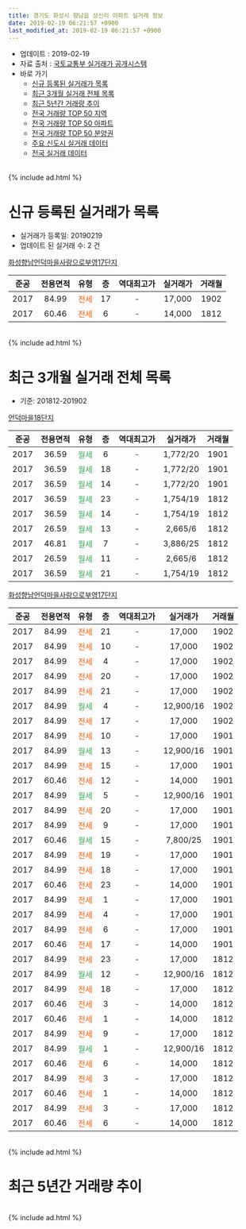 ```yaml
---
title: 경기도 화성시 향남읍 상신리 아파트 실거래 정보
date: 2019-02-19 06:21:57 +0900
last_modified_at: 2019-02-19 06:21:57 +0900
---
```


* 업데이트 : 2019-02-19
* 자료 출처 : [국토교통부 실거래가 공개시스템](http://rt.molit.go.kr)
* 바로 가기
    * [신규 등록된 실거래가 목록](#신규-등록된-실거래가-목록)
    * [최근 3개월 실거래 전체 목록](#최근-3개월-실거래-전체-목록)
    * [최근 5년간 거래량 추이](#최근-5년간-거래량-추이)
    * [전국 거래량 TOP 50 지역](https://ayogom.github.io/apt-trade-info/최근-3개월-전국에서-가장-거래가-많이-발생한-지역)
    * [전국 거래량 TOP 50 아파트](https://ayogom.github.io/apt-trade-info/최근-3개월-전국에서-가장-거래가-많이-발생한-아파트)
    * [전국 거래량 TOP 50 분양권](https://ayogom.github.io/apt-trade-info/최근-3개월-전국에서-가장-거래가-많이-발생한-분양권)
    * [주요 신도시 실거래 데이터](https://ayogom.github.io/apt-trade-info/주요-신도시)
    * [전국 실거래 데이터](https://ayogom.github.io/apt-trade-info/전국)
<br>
{% include ad.html %}
<br>

# 신규 등록된 실거래가 목록
* 실거래가 등록일: 20190219
* 업데이트 된 실거래 수: 2 건


[화성향남언덕마을사랑으로부영17단지](https://search.naver.com/search.naver?query=%EA%B2%BD%EA%B8%B0%EB%8F%84+%ED%99%94%EC%84%B1%EC%8B%9C+%ED%96%A5%EB%82%A8%EC%9D%8D+%EC%83%81%EC%8B%A0%EB%A6%AC+%ED%99%94%EC%84%B1%ED%96%A5%EB%82%A8%EC%96%B8%EB%8D%95%EB%A7%88%EC%9D%84%EC%82%AC%EB%9E%91%EC%9C%BC%EB%A1%9C%EB%B6%80%EC%98%8117%EB%8B%A8%EC%A7%80)

|준공|전용면적|유형|층|역대최고가|실거래가|거래월|
|:---:|:---:|:---:|:---:|:---:|:---:|:---:|
|2017|84.99|<span style="color:#ff5a00">전세</span>|17|<span style="color:#444444">-</span>|17,000|1902|
|2017|60.46|<span style="color:#ff5a00">전세</span>|6|<span style="color:#444444">-</span>|14,000|1812|


<br>
{% include ad.html %}
<br>

# 최근 3개월 실거래 전체 목록
* 기준: 201812-201902


[언덕마을18단지](https://search.naver.com/search.naver?query=%EA%B2%BD%EA%B8%B0%EB%8F%84+%ED%99%94%EC%84%B1%EC%8B%9C+%ED%96%A5%EB%82%A8%EC%9D%8D+%EC%83%81%EC%8B%A0%EB%A6%AC+%EC%96%B8%EB%8D%95%EB%A7%88%EC%9D%8418%EB%8B%A8%EC%A7%80)

|준공|전용면적|유형|층|역대최고가|실거래가|거래월|
|:---:|:---:|:---:|:---:|:---:|:---:|:---:|
|2017|36.59|<span style="color:#34a853">월세</span>|6|<span style="color:#444444">-</span>|1,772/20|1901|
|2017|36.59|<span style="color:#34a853">월세</span>|18|<span style="color:#444444">-</span>|1,772/20|1901|
|2017|36.59|<span style="color:#34a853">월세</span>|14|<span style="color:#444444">-</span>|1,772/20|1901|
|2017|36.59|<span style="color:#34a853">월세</span>|23|<span style="color:#444444">-</span>|1,754/19|1812|
|2017|36.59|<span style="color:#34a853">월세</span>|14|<span style="color:#444444">-</span>|1,754/19|1812|
|2017|26.59|<span style="color:#34a853">월세</span>|13|<span style="color:#444444">-</span>|2,665/6|1812|
|2017|46.81|<span style="color:#34a853">월세</span>|7|<span style="color:#444444">-</span>|3,886/25|1812|
|2017|26.59|<span style="color:#34a853">월세</span>|11|<span style="color:#444444">-</span>|2,665/6|1812|
|2017|36.59|<span style="color:#34a853">월세</span>|21|<span style="color:#444444">-</span>|1,754/19|1812|

[화성향남언덕마을사랑으로부영17단지](https://search.naver.com/search.naver?query=%EA%B2%BD%EA%B8%B0%EB%8F%84+%ED%99%94%EC%84%B1%EC%8B%9C+%ED%96%A5%EB%82%A8%EC%9D%8D+%EC%83%81%EC%8B%A0%EB%A6%AC+%ED%99%94%EC%84%B1%ED%96%A5%EB%82%A8%EC%96%B8%EB%8D%95%EB%A7%88%EC%9D%84%EC%82%AC%EB%9E%91%EC%9C%BC%EB%A1%9C%EB%B6%80%EC%98%8117%EB%8B%A8%EC%A7%80)

|준공|전용면적|유형|층|역대최고가|실거래가|거래월|
|:---:|:---:|:---:|:---:|:---:|:---:|:---:|
|2017|84.99|<span style="color:#ff5a00">전세</span>|21|<span style="color:#444444">-</span>|17,000|1902|
|2017|84.99|<span style="color:#ff5a00">전세</span>|10|<span style="color:#444444">-</span>|17,000|1902|
|2017|84.99|<span style="color:#ff5a00">전세</span>|4|<span style="color:#444444">-</span>|17,000|1902|
|2017|84.99|<span style="color:#ff5a00">전세</span>|20|<span style="color:#444444">-</span>|17,000|1902|
|2017|84.99|<span style="color:#ff5a00">전세</span>|21|<span style="color:#444444">-</span>|17,000|1902|
|2017|84.99|<span style="color:#34a853">월세</span>|4|<span style="color:#444444">-</span>|12,900/16|1902|
|2017|84.99|<span style="color:#ff5a00">전세</span>|17|<span style="color:#444444">-</span>|17,000|1902|
|2017|84.99|<span style="color:#ff5a00">전세</span>|10|<span style="color:#444444">-</span>|17,000|1901|
|2017|84.99|<span style="color:#34a853">월세</span>|13|<span style="color:#444444">-</span>|12,900/16|1901|
|2017|84.99|<span style="color:#ff5a00">전세</span>|15|<span style="color:#444444">-</span>|17,000|1901|
|2017|60.46|<span style="color:#ff5a00">전세</span>|12|<span style="color:#444444">-</span>|14,000|1901|
|2017|84.99|<span style="color:#34a853">월세</span>|5|<span style="color:#444444">-</span>|12,900/16|1901|
|2017|84.99|<span style="color:#ff5a00">전세</span>|20|<span style="color:#444444">-</span>|17,000|1901|
|2017|84.99|<span style="color:#ff5a00">전세</span>|9|<span style="color:#444444">-</span>|17,000|1901|
|2017|60.46|<span style="color:#34a853">월세</span>|15|<span style="color:#444444">-</span>|7,800/25|1901|
|2017|84.99|<span style="color:#ff5a00">전세</span>|19|<span style="color:#444444">-</span>|17,000|1901|
|2017|84.99|<span style="color:#ff5a00">전세</span>|18|<span style="color:#444444">-</span>|17,000|1901|
|2017|60.46|<span style="color:#ff5a00">전세</span>|23|<span style="color:#444444">-</span>|14,000|1901|
|2017|84.99|<span style="color:#ff5a00">전세</span>|1|<span style="color:#444444">-</span>|17,000|1901|
|2017|84.99|<span style="color:#ff5a00">전세</span>|4|<span style="color:#444444">-</span>|17,000|1901|
|2017|84.99|<span style="color:#ff5a00">전세</span>|6|<span style="color:#444444">-</span>|17,000|1901|
|2017|60.46|<span style="color:#ff5a00">전세</span>|17|<span style="color:#444444">-</span>|14,000|1901|
|2017|84.99|<span style="color:#ff5a00">전세</span>|23|<span style="color:#444444">-</span>|17,000|1812|
|2017|84.99|<span style="color:#34a853">월세</span>|12|<span style="color:#444444">-</span>|12,900/16|1812|
|2017|84.99|<span style="color:#ff5a00">전세</span>|18|<span style="color:#444444">-</span>|17,000|1812|
|2017|60.46|<span style="color:#ff5a00">전세</span>|3|<span style="color:#444444">-</span>|14,000|1812|
|2017|60.46|<span style="color:#ff5a00">전세</span>|1|<span style="color:#444444">-</span>|14,000|1812|
|2017|84.99|<span style="color:#ff5a00">전세</span>|9|<span style="color:#444444">-</span>|17,000|1812|
|2017|84.99|<span style="color:#34a853">월세</span>|1|<span style="color:#444444">-</span>|12,900/16|1812|
|2017|60.46|<span style="color:#ff5a00">전세</span>|6|<span style="color:#444444">-</span>|14,000|1812|
|2017|84.99|<span style="color:#ff5a00">전세</span>|3|<span style="color:#444444">-</span>|17,000|1812|
|2017|60.46|<span style="color:#ff5a00">전세</span>|1|<span style="color:#444444">-</span>|14,000|1812|
|2017|84.99|<span style="color:#ff5a00">전세</span>|3|<span style="color:#444444">-</span>|17,000|1812|
|2017|60.46|<span style="color:#ff5a00">전세</span>|6|<span style="color:#444444">-</span>|14,000|1812|


<br>
{% include ad.html %}
<br>

# 최근 5년간 거래량 추이


<div style="width:100%;">
    <canvas id="deal_progress" height="200"></canvas>
</div>

<script>
new Chart(document.getElementById("deal_progress"), {
    type: 'line',
    data: {
        labels: ['201402','201403','201404','201405','201406','201407','201408','201409','201410','201411','201412','201501','201502','201503','201504','201505','201506','201507','201508','201509','201510','201511','201512','201601','201602','201603','201604','201605','201606','201607','201608','201609','201610','201611','201612','201701','201702','201703','201704','201705','201706','201707','201708','201709','201710','201711','201712','201801','201802','201803','201804','201805','201806','201807','201808','201809','201810','201811','201812','201901','201902'],
        datasets: [{
            label: '매매',
            pointRadius: 1,
            data: [0, 0, 0, 0, 0, 0, 0, 0, 0, 0, 0, 0, 0, 0, 0, 0, 0, 0, 0, 0, 0, 0, 0, 0, 0, 0, 0, 0, 0, 0, 0, 0, 0, 0, 0, 0, 0, 0, 0, 0, 0, 0, 0, 0, 0, 0, 0, 0, 0, 0, 0, 0, 0, 0, 0, 0, 0, 0, 0, 0, 0],
            borderColor: "rgba(255, 201, 14, 1)",
            backgroundColor: "rgba(255, 201, 14, 0.5)",
            fill: false,
            lineTension: 0
        },{
            label: '전월세',
            pointRadius: 1,
            data: [0, 0, 0, 0, 0, 0, 0, 0, 0, 0, 0, 0, 0, 0, 0, 0, 0, 0, 0, 0, 0, 0, 0, 0, 0, 0, 0, 0, 0, 0, 0, 0, 0, 0, 0, 0, 20, 15, 13, 19, 15, 19, 26, 32, 17, 19, 31, 28, 17, 29, 19, 10, 4, 40, 56, 56, 49, 29, 18, 18, 7],
            borderColor: "rgba(0, 141, 185, 1)",
            backgroundColor: "rgba(0, 141, 185, 0.5)",
            fill: false,
            lineTension: 0
        }
        ]
    },
    options: {
        responsive: true,
        title: {
            display: false
        },
        tooltips: {
            mode: 'index',
            intersect: false
        },
        hover: {
            mode: 'nearest',
            intersect: true
        },
        scales: {
            xAxes: [{
                display: true,
                scaleLabel: {
                    display: true,
                    labelString: '년/월'
                }
            }],
            yAxes: [{
                display: true,
                ticks: {
                    suggestedMin: 0,
                },
                scaleLabel: {
                    display: true,
                    labelString: '실거래 수'
                }
            }]
        }
    }
});

</script>


<br>
{% include ad.html %}
<br>

